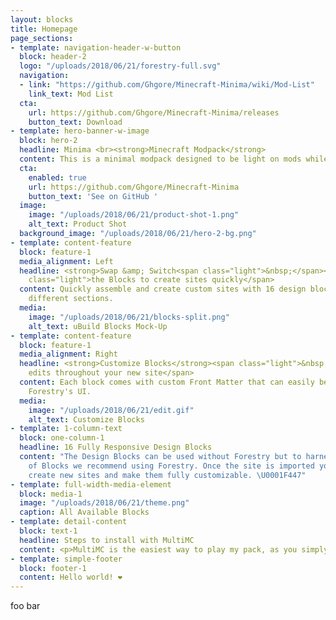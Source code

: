 ```yaml
---
layout: blocks
title: Homepage
page_sections:
- template: navigation-header-w-button
  block: header-2
  logo: "/uploads/2018/06/21/forestry-full.svg"
  navigation:
  - link: "https://github.com/Ghgore/Minecraft-Minima/wiki/Mod-List"
    link_text: Mod List
  cta:
    url: https://github.com/Ghgore/Minecraft-Minima/releases
    button_text: Download
- template: hero-banner-w-image
  block: hero-2
  headline: Minima <br><strong>Minecraft Modpack</strong>
  content: This is a minimal modpack designed to be light on mods while still having plenty of added features and fun from those mods.
  cta:
    enabled: true
    url: https://github.com/Ghgore/Minecraft-Minima
    button_text: 'See on GitHub '
  image:
    image: "/uploads/2018/06/21/product-shot-1.png"
    alt_text: Product Shot
  background_image: "/uploads/2018/06/21/hero-2-bg.png"
- template: content-feature
  block: feature-1
  media_alignment: Left
  headline: <strong>Swap &amp; Switch<span class="light">&nbsp;</span></strong><span
    class="light">the Blocks to create sites quickly</span>
  content: Quickly assemble and create custom sites with 16 design blocks for seven
    different sections.
  media:
    image: "/uploads/2018/06/21/blocks-split.png"
    alt_text: uBuild Blocks Mock-Up
- template: content-feature
  block: feature-1
  media_alignment: Right
  headline: <strong>Customize Blocks</strong><span class="light">&nbsp;to make quick
    edits throughout your new site</span>
  content: Each block comes with custom Front Matter that can easily be edited in
    Forestry's UI.
  media:
    image: "/uploads/2018/06/21/edit.gif"
    alt_text: Customize Blocks
- template: 1-column-text
  block: one-column-1
  headline: 16 Fully Responsive Design Blocks
  content: "The Design Blocks can be used without Forestry but to harness the power
    of Blocks we recommend using Forestry. Once the site is imported you can immediately
    create new sites and make them fully customizable. \U0001F447"
- template: full-width-media-element
  block: media-1
  image: "/uploads/2018/06/21/theme.png"
  caption: All Available Blocks
- template: detail-content
  block: text-1
  headline: Steps to install with MultiMC
  content: <p>MultiMC is the easiest way to play my pack, as you simply upload a zip file, and as a bonus it's a free and open-source program :)</p><ol><li><p>Download the file from GitHub releases which can be found <a href="https://github.com/Ghgore/Minecraft-Minima/releases">here</a></p></li><li><p>Click on the "Add Instance" button at the top left</p></li><li><p>Choose the "Import from zip" option and find the location of your zip file</p></li><li><p>Click "Launch" and enjoy the modpack :)</p></li></ol>
- template: simple-footer
  block: footer-1
  content: Hello world! ❤︎
---
```


foo bar

